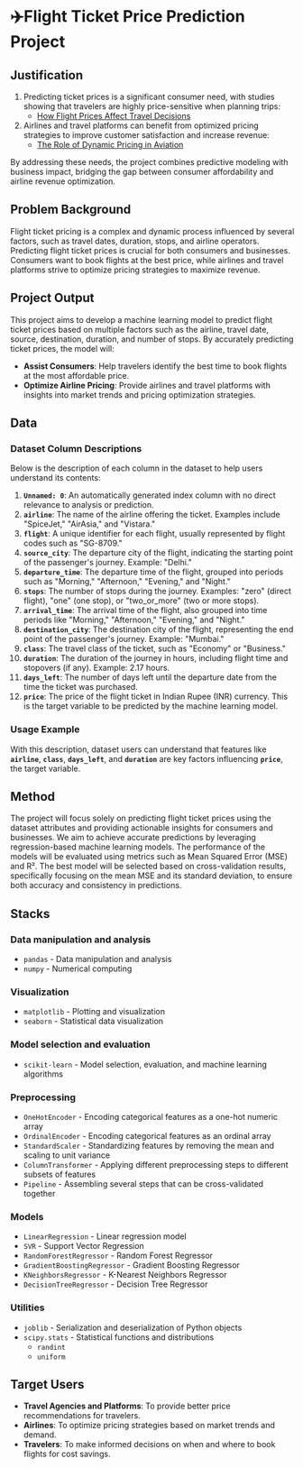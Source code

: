 # ✈️Flight Ticket Price Prediction Project

## Justification
1. Predicting ticket prices is a significant consumer need, with studies showing that travelers are highly price-sensitive when planning trips:
    - [How Flight Prices Affect Travel Decisions](https://www.travelpulse.com/news/impact-of-flight-pricing-on-consumer-behavior)
2. Airlines and travel platforms can benefit from optimized pricing strategies to improve customer satisfaction and increase revenue:
    - [The Role of Dynamic Pricing in Aviation](https://aviationeconomics.com/articles/dynamic-pricing-and-its-impact-on-airlines)

By addressing these needs, the project combines predictive modeling with business impact, bridging the gap between consumer affordability and airline revenue optimization.

## Problem Background
Flight ticket pricing is a complex and dynamic process influenced by several factors, such as travel dates, duration, stops, and airline operators. Predicting flight ticket prices is crucial for both consumers and businesses. Consumers want to book flights at the best price, while airlines and travel platforms strive to optimize pricing strategies to maximize revenue.

## Project Output
This project aims to develop a machine learning model to predict flight ticket prices based on multiple factors such as the airline, travel date, source, destination, duration, and number of stops. By accurately predicting ticket prices, the model will:
- **Assist Consumers**: Help travelers identify the best time to book flights at the most affordable price.
- **Optimize Airline Pricing**: Provide airlines and travel platforms with insights into market trends and pricing optimization strategies.

## Data
### Dataset Column Descriptions
Below is the description of each column in the dataset to help users understand its contents:
1. **`Unnamed: 0`**: An automatically generated index column with no direct relevance to analysis or prediction.
2. **`airline`**: The name of the airline offering the ticket. Examples include "SpiceJet," "AirAsia," and "Vistara."
3. **`flight`**: A unique identifier for each flight, usually represented by flight codes such as "SG-8709."
4. **`source_city`**: The departure city of the flight, indicating the starting point of the passenger's journey. Example: "Delhi."
5. **`departure_time`**: The departure time of the flight, grouped into periods such as "Morning," "Afternoon," "Evening," and "Night."
6. **`stops`**: The number of stops during the journey. Examples: "zero" (direct flight), "one" (one stop), or "two_or_more" (two or more stops).
7. **`arrival_time`**: The arrival time of the flight, also grouped into time periods like "Morning," "Afternoon," "Evening," and "Night."
8. **`destination_city`**: The destination city of the flight, representing the end point of the passenger's journey. Example: "Mumbai."
9. **`class`**: The travel class of the ticket, such as "Economy" or "Business."
10. **`duration`**: The duration of the journey in hours, including flight time and stopovers (if any). Example: 2.17 hours.
11. **`days_left`**: The number of days left until the departure date from the time the ticket was purchased.
12. **`price`**: The price of the flight ticket in Indian Rupee (INR) currency. This is the target variable to be predicted by the machine learning model.

### Usage Example
With this description, dataset users can understand that features like **`airline`**, **`class`**, **`days_left`**, and **`duration`** are key factors influencing **`price`**, the target variable.

## Method
The project will focus solely on predicting flight ticket prices using the dataset attributes and providing actionable insights for consumers and businesses. We aim to achieve accurate predictions by leveraging regression-based machine learning models. The performance of the models will be evaluated using metrics such as Mean Squared Error (MSE) and R². The best model will be selected based on cross-validation results, specifically focusing on the mean MSE and its standard deviation, to ensure both accuracy and consistency in predictions.

## Stacks
### Data manipulation and analysis
- `pandas` - Data manipulation and analysis
- `numpy` - Numerical computing

### Visualization
- `matplotlib` - Plotting and visualization
- `seaborn` - Statistical data visualization

### Model selection and evaluation
- `scikit-learn` - Model selection, evaluation, and machine learning algorithms

### Preprocessing
- `OneHotEncoder` - Encoding categorical features as a one-hot numeric array
- `OrdinalEncoder` - Encoding categorical features as an ordinal array
- `StandardScaler` - Standardizing features by removing the mean and scaling to unit variance
- `ColumnTransformer` - Applying different preprocessing steps to different subsets of features
- `Pipeline` - Assembling several steps that can be cross-validated together

### Models
- `LinearRegression` - Linear regression model
- `SVR` - Support Vector Regression
- `RandomForestRegressor` - Random Forest Regressor
- `GradientBoostingRegressor` - Gradient Boosting Regressor
- `KNeighborsRegressor` - K-Nearest Neighbors Regressor
- `DecisionTreeRegressor` - Decision Tree Regressor

### Utilities
- `joblib` - Serialization and deserialization of Python objects
- `scipy.stats` - Statistical functions and distributions
     - `randint`
     - `uniform`

## Target Users
- **Travel Agencies and Platforms**: To provide better price recommendations for travelers.
- **Airlines**: To optimize pricing strategies based on market trends and demand.
- **Travelers**: To make informed decisions on when and where to book flights for cost savings.
